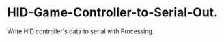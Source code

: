 HID-Game-Controller-to-Serial-Out.
==================================

Write HID controller's data to serial with Processing.
